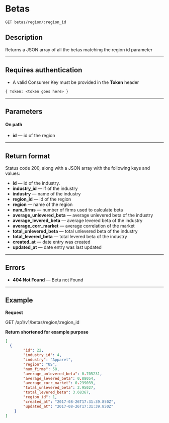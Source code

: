 # Betas

    GET betas/region/:region_id

## Description
Returns a JSON array of all the betas matching the region id parameter

***

## Requires authentication
* A valid Consumer Key must be provided in the **Token** header

```
{ Token: <token goes here> }
```

***

## Parameters

#### On path

- **id** — id of the region

***

## Return format
Status code 200, along with a JSON array with the following keys and values:

- **id** — id of the industry.
- **industry_id** — if of the industry
- **industry** — name of the industry
- **region_id** — id of the region
- **region** — name of the region
- **num_firms** — number of firms used to calculate beta
- **average_unlevered_beta** — average unlevered beta of the industry
- **average_levered_beta** — average levered beta of the industry
- **average_corr_market** — average correlation of the market
- **total_unlevered_beta** — total unlevered beta of the industry
- **total_levered_beta** — total levered beta of the industry
- **created_at** — date entry was created
- **updated_at** — date entry was last updated

***

## Errors

- **404 Not Found** — Beta not Found

***

## Example
**Request**

  GET  /ap1/v1/betas/region/:region_id

**Return** __shortened for example purpose__
``` json
[
  {
        "id": 22,
        "industry_id": 4,
        "industry": "Apparel",
        "region": "US",
        "num_firms": 58,
        "average_unlevered_beta": 0.705231,
        "average_levered_beta": 0.88054,
        "average_corr_market": 0.239039,
        "total_unlevered_beta": 2.95027,
        "total_levered_beta": 3.68367,
        "region_id": 1,
        "created_at": "2017-08-26T17:31:39.850Z",
        "updated_at": "2017-08-26T17:31:39.850Z"
    }
]
```
